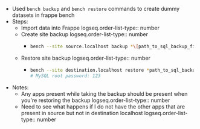 - Used `bench backup` and `bench restore` commands to create dummy datasets in frappe bench
- Steps:
	- Import data into Frappe
	  logseq.order-list-type:: number
	- Create site backup
	  logseq.order-list-type:: number
		- ```bash
		  bench --site source.localhost backup *\[path_to_sql_backup_file\]*
		  ```
	- Restore site backup
	  logseq.order-list-type:: number
		- ```bash
		  bench --site destination.localhost restore *path_to_sql_backup_file* --force
		  # MySQL root password: 123
		  ```
- Notes:
	- Any apps present while taking the backup should be present when you're restoring the backup
	  logseq.order-list-type:: number
	- Need to see what happens if I do not have the other apps that are present in source but not in destination localhost
	  logseq.order-list-type:: number